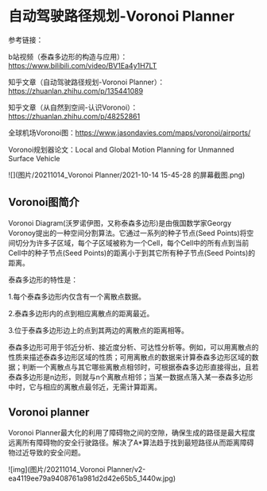 # **自动驾驶路径规划-Voronoi Planner**

参考链接：

b站视频（泰森多边形的构造与应用）：https://www.bilibili.com/video/BV1Ea4y1H7LT

知乎文章（自动驾驶路径规划-Voronoi Planner）：https://zhuanlan.zhihu.com/p/135441089

知乎文章（从自然到空间-认识Voronoi）：https://zhuanlan.zhihu.com/p/48252861

全球机场Voronoi图：https://www.jasondavies.com/maps/voronoi/airports/

Voronoi规划器论文：Local and Global Motion Planning for Unmanned Surface Vehicle 

![](图片/20211014_Voronoi Planner/2021-10-14 15-45-28 的屏幕截图.png)

## Voronoi图简介

Voronoi Diagram(沃罗诺伊图，又称泰森多边形)是由俄国数学家Georgy  Voronoy提出的一种空间分割算法。它通过一系列的种子节点(Seed  Points)将空间切分为许多子区域，每个子区域被称为一个Cell，每个Cell中的所有点到当前Cell中的种子节点(Seed  Points)的距离小于到其它所有种子节点(Seed Points)的距离。

泰森多边形的特性是：

1.每个泰森多边形内仅含有一个离散点数据。

2.泰森多边形内的点到相应离散点的距离最近。

3.位于泰森多边形边上的点到其两边的离散点的距离相等。

泰森多边形可用于邻近分析、接近度分析、可达性分析等。例如，可以用离散点的性质来描述泰森多边形区域的性质；可用离散点的数据来计算泰森多边形区域的数据；判断一个离散点与其它哪些离散点相邻时，可根据泰森多边形直接得出，且若泰森多边形是n边形，则就与n个离散点相邻；当某一数据点落入某一泰森多边形中时，它与相应的离散点最邻近，无需计算距离。

## Voronoi planner

Voronoi Planner最大化的利用了障碍物之间的空隙，确保生成的路径是最大程度远离所有障碍物的安全行驶路径。解决了A*算法趋于找到最短路径从而距离障碍物过近导致的安全问题。

![img](图片/20211014_Voronoi Planner/v2-ea4119ee79a9408761a981d2d42e65b5_1440w.jpg)
